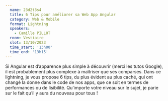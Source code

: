 ```yaml
---
  name: 23d2t3s4
  title: 6 Tips pour améliorer sa Web App Angular
  category: Web & Mobile
  format: Lightning
  speakers: 
    - Camille PILLOT
  room: Vestiaire
  slot: 13/10/2023
  time_start: '13h00'
  time_end: '13h15'
---
```

Si Angular est d’apparence plus simple à découvrir (merci les tutos Google), il est probablement plus complexe à maîtriser que ses comparses. Dans ce lightning, je vous propose 6 tips, du plus évident au plus caché, qui ont changé la donne dans le code de nos apps, que ce soit en termes de performances ou de lisibilité. Qu’importe votre niveau sur le sujet, je parie sur le fait qu’il y aura du nouveau pour tous !
